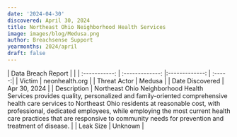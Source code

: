 ```yaml
---
date: '2024-04-30'
discovered: April 30, 2024
title: Northeast Ohio Neighborhood Health Services
image: images/blog/Medusa.png
author: Breachsense Support
yearmonths: 2024/april
draft: false
---
```


| Data Breach Report           |              | 
| :-----------: | :-------------:     |:-------------:    | :-----:|
| Victim      | neonhealth.org      | 
| Threat Actor      | Medusa      | 
| Date Discovered      | Apr 30, 2024      | 
| Description      | Northeast Ohio Neighborhood Health Services provides quality, personalized and family-oriented comprehensive health care services to Northeast Ohio residents at reasonable cost, with professional, dedicated employees, while employing the most current health care practices that are responsive to community needs for prevention and treatment of disease.      | 
| Leak Size      | Unknown      | 

